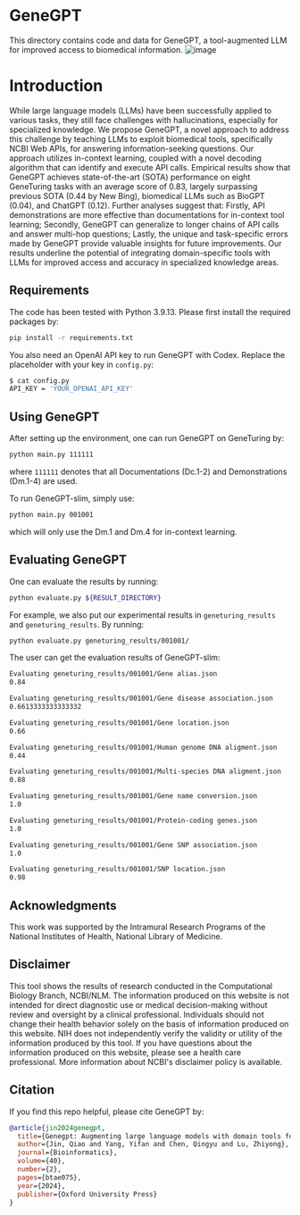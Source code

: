 # GeneGPT

This directory contains code and data for GeneGPT, a tool-augmented LLM for improved access to biomedical information. 
![image](https://github.com/ncbi/GeneGPT/assets/32558774/a18e142f-0742-4c14-a45f-386e9811c85d)

# Introduction

While large language models (LLMs) have been successfully applied to various tasks, they still face challenges with hallucinations, especially for specialized knowledge. We propose GeneGPT, a novel approach to address this challenge by teaching LLMs to exploit biomedical tools, specifically NCBI Web APIs, for answering information-seeking questions. Our approach utilizes in-context learning, coupled with a novel decoding algorithm that can identify and execute API calls. Empirical results show that GeneGPT achieves state-of-the-art (SOTA) performance on eight GeneTuring tasks with an average score of 0.83, largely surpassing previous SOTA (0.44 by New Bing), biomedical LLMs such as BioGPT (0.04), and ChatGPT (0.12). Further analyses suggest that: Firstly, API demonstrations are more effective than documentations for in-context tool learning; Secondly, GeneGPT can generalize to longer chains of API calls and answer multi-hop questions; Lastly, the unique and task-specific errors made by GeneGPT provide valuable insights for future improvements. Our results underline the potential of integrating domain-specific tools with LLMs for improved access and accuracy in specialized knowledge areas.

## Requirements

The code has been tested with Python 3.9.13. Please first install the required packages by:
```bash
pip install -r requirements.txt
```

You also need an OpenAI API key to run GeneGPT with Codex. Replace the placeholder with your key in `config.py`:
```bash
$ cat config.py 
API_KEY = 'YOUR_OPENAI_API_KEY'
```

## Using GeneGPT

After setting up the environment, one can run GeneGPT on GeneTuring by:
```bash
python main.py 111111
```
where `111111` denotes that all Documentations (Dc.1-2) and Demonstrations (Dm.1-4) are used.

To run GeneGPT-slim, simply use:
```bash
python main.py 001001
```
which will only use the Dm.1 and Dm.4 for in-context learning.

## Evaluating GeneGPT

One can evaluate the results by running:
```bash
python evaluate.py ${RESULT_DIRECTORY}
```

For example, we also put our experimental results in `geneturing_results` and `geneturing_results`. By running:
```bash
python evaluate.py geneturing_results/001001/
```
The user can get the evaluation results of GeneGPT-slim:
```bash
Evaluating geneturing_results/001001/Gene alias.json
0.84

Evaluating geneturing_results/001001/Gene disease association.json
0.6613333333333332

Evaluating geneturing_results/001001/Gene location.json
0.66

Evaluating geneturing_results/001001/Human genome DNA aligment.json
0.44

Evaluating geneturing_results/001001/Multi-species DNA aligment.json
0.88

Evaluating geneturing_results/001001/Gene name conversion.json
1.0

Evaluating geneturing_results/001001/Protein-coding genes.json
1.0

Evaluating geneturing_results/001001/Gene SNP association.json
1.0

Evaluating geneturing_results/001001/SNP location.json
0.98
```

## Acknowledgments

This work was supported by the Intramural Research Programs of the National Institutes of Health, National Library of Medicine.

## Disclaimer

This tool shows the results of research conducted in the Computational Biology Branch, NCBI/NLM. The information produced on this website is not intended for direct diagnostic use or medical decision-making without review and oversight by a clinical professional. Individuals should not change their health behavior solely on the basis of information produced on this website. NIH does not independently verify the validity or utility of the information produced by this tool. If you have questions about the information produced on this website, please see a health care professional. More information about NCBI's disclaimer policy is available.

## Citation

If you find this repo helpful, please cite GeneGPT by:
```bibtex
@article{jin2024genegpt,
  title={Genegpt: Augmenting large language models with domain tools for improved access to biomedical information},
  author={Jin, Qiao and Yang, Yifan and Chen, Qingyu and Lu, Zhiyong},
  journal={Bioinformatics},
  volume={40},
  number={2},
  pages={btae075},
  year={2024},
  publisher={Oxford University Press}
}
```
